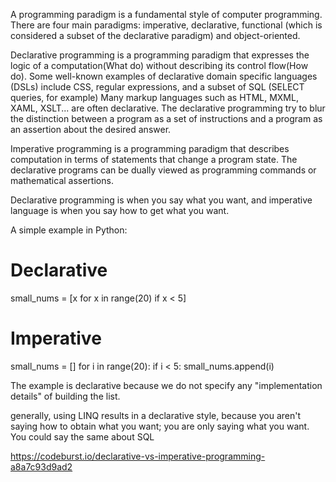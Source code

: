 A programming paradigm is a fundamental style of computer programming. There are four main paradigms: imperative, declarative, functional 
(which is considered a subset of the declarative paradigm) and object-oriented.

Declarative programming is a programming paradigm that expresses the logic of a computation(What do) without describing its
control flow(How do). Some well-known examples of declarative domain specific languages (DSLs) include CSS, regular expressions, and
a subset of SQL (SELECT queries, for example) Many markup languages such as HTML, MXML, XAML, XSLT... are often declarative. 
The declarative programming try to blur the distinction between a program as a set of instructions and a program as an assertion about
the desired answer.

Imperative programming is a programming paradigm that describes computation in terms of statements that change a program state. The declarative programs can be dually viewed as programming commands or mathematical assertions.


Declarative programming is when you say what you want, and imperative language is when you say how to get what you want.

A simple example in Python:
# Declarative
small_nums = [x for x in range(20) if x < 5]

# Imperative
small_nums = []
for i in range(20):
if i < 5:
small_nums.append(i)

The example is declarative because we do not specify any "implementation details" of building the list.

generally, using LINQ results in a declarative style, because you aren't saying how to obtain what you want; you are only saying what you want. You could say the same about SQL

https://codeburst.io/declarative-vs-imperative-programming-a8a7c93d9ad2


